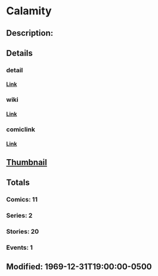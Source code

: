 # Calamity
## Description: 
## Details
### detail
#### [Link](http://marvel.com/characters/374/calamity?utm_campaign=apiRef&utm_source=225578a89fc76f3d20fbffda5d17a88d)
### wiki
#### [Link](http://marvel.com/universe/Calamity?utm_campaign=apiRef&utm_source=225578a89fc76f3d20fbffda5d17a88d)
### comiclink
#### [Link](http://marvel.com/comics/characters/1011209/calamity?utm_campaign=apiRef&utm_source=225578a89fc76f3d20fbffda5d17a88d)
## [Thumbnail](http://i.annihil.us/u/prod/marvel/i/mg/b/40/image_not_available.jpg)
## Totals
### Comics: 11
### Series: 2
### Stories: 20
### Events: 1
## Modified: 1969-12-31T19:00:00-0500